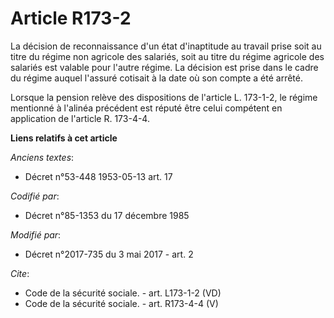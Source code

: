 # Article R173-2

La décision de reconnaissance d'un état d'inaptitude au travail prise soit au titre du régime non agricole des salariés, soit
au titre du régime agricole des salariés est valable pour l'autre régime. La décision est prise dans le cadre du régime
auquel l'assuré cotisait à la date où son compte a été arrêté. 

Lorsque la pension relève des dispositions de l'article L. 173-1-2, le régime mentionné à l'alinéa précédent est réputé être
celui compétent en application de l'article R. 173-4-4.

**Liens relatifs à cet article**

_Anciens textes_:

  - Décret n°53-448 1953-05-13 art. 17

_Codifié par_:

  - Décret n°85-1353 du 17 décembre 1985

_Modifié par_:

  - Décret n°2017-735 du 3 mai 2017 - art. 2

_Cite_:

  - Code de la sécurité sociale. - art. L173-1-2 (VD)
  - Code de la sécurité sociale. - art. R173-4-4 (V)
